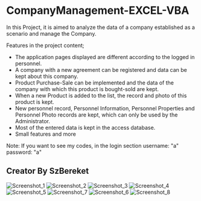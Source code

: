 # CompanyManagement-EXCEL-VBA
In this Project, it is aimed to analyze the data of a company established as a scenario and manage the Company.

Features in the project content;
- The application pages displayed are different according to the logged in personnel.
- A company with a new agreement can be registered and data can be kept about this company.
- Product Purchase-Sale can be implemented and the data of the company with which this product is bought-sold are kept.
- When a new Product is added to the list, the record and photo of this product is kept.
- New personnel record, Personnel Information, Personnel Properties and Personnel Photo records are kept, which can only be used by the Administrator.
- Most of the entered data is kept in the access database.
- Small features and more

Note: If you want to see my codes, in the login section username: "a" password: "a"
 
 
Creator By SzBereket
--------------
![Screenshot_1](https://user-images.githubusercontent.com/80854069/155364513-33471473-1541-4b2b-ba09-aefa7a63d0e0.png)
![Screenshot_2](https://user-images.githubusercontent.com/80854069/155364499-3bb1ddc4-08d7-4462-a629-4d3e2a9fe3f5.png)
![Screenshot_3](https://user-images.githubusercontent.com/80854069/155364504-557f02fa-db30-4f7d-83d9-0a42f47006d5.png)
![Screenshot_4](https://user-images.githubusercontent.com/80854069/155364506-f351f5aa-148c-47c8-b13c-4b45b7b07fa7.png)
![Screenshot_5](https://user-images.githubusercontent.com/80854069/155364510-9b23534b-2fee-473e-a44c-846ca3faf507.png)
![Screenshot_7](https://user-images.githubusercontent.com/80854069/155364511-04de50e3-8e66-44da-a5ba-420ce486dbac.png)
![Screenshot_6](https://user-images.githubusercontent.com/80854069/155365342-670a5a90-596f-409b-9acf-2227d3a87d53.png)
![Screenshot_8](https://user-images.githubusercontent.com/80854069/155365346-088ca933-1fd8-40bd-884c-2a7f55278115.png)
